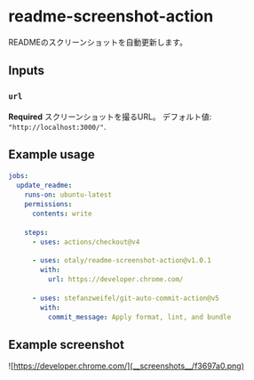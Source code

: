 # readme-screenshot-action

READMEのスクリーンショットを自動更新します。

## Inputs

### `url`

**Required** スクリーンショットを撮るURL。 デフォルト値: `"http://localhost:3000/"`.

## Example usage

```yaml
jobs:
  update_readme:
    runs-on: ubuntu-latest
    permissions:
      contents: write

    steps:
      - uses: actions/checkout@v4

      - uses: otaly/readme-screenshot-action@v1.0.1
        with:
          url: https://developer.chrome.com/

      - uses: stefanzweifel/git-auto-commit-action@v5
        with:
          commit_message: Apply format, lint, and bundle
```

## Example screenshot
<!-- [README-SCREENSHOT-BEGIN] -->
![https://developer.chrome.com/](__screenshots__/f3697a0.png)
<!-- [README-SCREENSHOT-END] -->